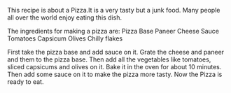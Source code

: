 This recipe is about a Pizza.It is a very tasty but a junk food. Many people all over the world enjoy eating this dish.

The ingredients for making a pizza are:
Pizza Base
Paneer 
Cheese
Sauce
Tomatoes
Capsicum
Olives
Chilly flakes

First take the pizza base and add sauce on it.
Grate the cheese and paneer and them to the pizza base.
Then add all the vegetables like tomatoes, sliced capsicums and olives on it.
Bake it in the oven for about 10 minutes.
Then add some sauce on it to make the pizza more tasty.
Now the Pizza is ready to eat.
